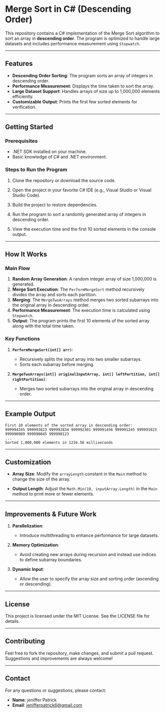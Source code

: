 
# Merge Sort in C# (Descending Order)

This repository contains a C# implementation of the Merge Sort algorithm to sort an array in **descending order**. The program is optimized to handle large datasets and includes performance measurement using `Stopwatch`.

---

## Features

- **Descending Order Sorting**: The program sorts an array of integers in descending order.
- **Performance Measurement**: Displays the time taken to sort the array.
- **Large Dataset Support**: Handles arrays of size up to 1,000,000 elements efficiently.
- **Customizable Output**: Prints the first few sorted elements for verification.

---

## Getting Started

### Prerequisites

- .NET SDK installed on your machine.
- Basic knowledge of C# and .NET environment.

### Steps to Run the Program

1. Clone the repository or download the source code.

2. Open the project in your favorite C# IDE (e.g., Visual Studio or Visual Studio Code).

3. Build the project to restore dependencies.

4. Run the program to sort a randomly generated array of integers in descending order.

5. View the execution time and the first 10 sorted elements in the console output.

---

## How It Works

### Main Flow

1. **Random Array Generation**: A random integer array of size 1,000,000 is generated.
2. **Merge Sort Execution**: The `PerformMergeSort` method recursively divides the array and sorts each partition.
3. **Merging**: The `MergeTwoArrays` method merges two sorted subarrays into the original array in descending order.
4. **Performance Measurement**: The execution time is calculated using `Stopwatch`.
5. **Output**: The program prints the first 10 elements of the sorted array along with the total time taken.

### Key Functions

1. **`PerformMergeSort(int[] arr)`**:
   - Recursively splits the input array into two smaller subarrays.
   - Sorts each subarray before merging.

2. **`MergeTwoArrays(int[] originalInputArray, int[] leftPartition, int[] rightPartition)`**:
   - Merges two sorted subarrays into the original array in descending order.

---

## Example Output

```plaintext
First 10 elements of the sorted array in descending order:
999994345 999993023 999992834 999992301 999991456 999991245 999991023 999990989 999990845 999990123
...
Sorted 1,000,000 elements in 1234.56 milliseconds
```

---

## Customization

- **Array Size**:
  Modify the `arrayLength` constant in the `Main` method to change the size of the array.

- **Output Length**:
  Adjust the `Math.Min(10, inputArray.Length)` in the `Main` method to print more or fewer elements.

---

## Improvements & Future Work

1. **Parallelization**:
   - Introduce multithreading to enhance performance for large datasets.

2. **Memory Optimization**:
   - Avoid creating new arrays during recursion and instead use indices to define subarray boundaries.

3. **Dynamic Input**:
   - Allow the user to specify the array size and sorting order (ascending or descending).

---

## License

This project is licensed under the MIT License. See the LICENSE file for details.

---

## Contributing

Feel free to fork the repository, make changes, and submit a pull request. Suggestions and improvements are always welcome!

---

## Contact

For any questions or suggestions, please contact:

- **Name**: jeniffer Patrick
- **Email**: jenifferpatrick6@gmail.com

